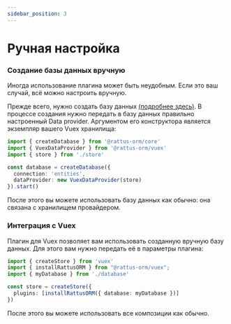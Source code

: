 ```yaml
---
sidebar_position: 3
---
```


# Ручная настройка

### Создание базы данных вручную
Иногда использование плагина может быть неудобным. Если это ваш случай, всё 
можно настроить вручную. 

Прежде всего, нужно создать базу данных [(подробнее здесь)](/docs/docs-core/database).
В процессе создания нужно передать в базу данных правильно настроенный Data provider. 
Аргументом его конструктора является экземпляр вашего Vuex хранилища: 

```typescript
import { createDatabase } from '@rattus-orm/core'
import { VuexDataProvider } from '@rattus-orm/vuex'
import { store } from './store'

const database = createDatabase({
  connection: 'entities',
  dataProvider: new VuexDataProvider(store)
}).start()
```

После этого вы можете использовать базу данных как обычно: она связана с хранилищем
провайдером. 

### Интеграция с Vuex
Плагин для Vuex позволяет вам использовать созданную
вручную базу данных. Для этого вам нужно
передать её в параметры плагина:

```typescript
import { createStore } from 'vuex'
import { installRattusORM } from "@rattus-orm/vuex";
import { myDatabase } from './database'

const store = createStore({ 
  plugins: [installRattusORM({ database: myDatabase })]
})
```

После этого вы можете использовать все композиции
как обычно.
